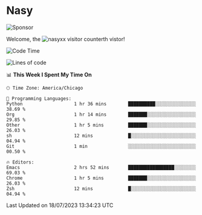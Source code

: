 # Nasy

<!--
<p align="center">
<img height="200" src="https://github-readme-stats.vercel.app/api?username=nasyxx&count_private=true&show_icons=true&theme=dracula&include_all_commits=true"/>
<img height="200" src="https://github-readme-stats.vercel.app/api/top-langs/?username=nasyxx&theme=dracula&hide=html,jupyter+notebook&count_private=true&show_icons=true"/>
</p>

  
----------------
-->

![Sponsor](https://img.shields.io/static/v1.svg?label=Sponsor&message=%E2%9D%A4&logo=GitHub&style=flat&color=pink)
 
Welcome, the ![nasyxx visitor counter](https://count.getloli.com/get/@nasyxx?theme=rule34)th vistor!
 
<!--START_SECTION:waka-->
![Code Time](http://img.shields.io/badge/Code%20Time-3%2C599%20hrs%2040%20mins-blue)

![Lines of code](https://img.shields.io/badge/From%20Hello%20World%20I%27ve%20Written-6.3%20million%20lines%20of%20code-blue)

📊 **This Week I Spent My Time On** 

```text
🕑︎ Time Zone: America/Chicago

💬 Programming Languages: 
Python                   1 hr 36 mins        ██████████░░░░░░░░░░░░░░░   38.69 % 
Org                      1 hr 14 mins        ███████░░░░░░░░░░░░░░░░░░   29.85 % 
Other                    1 hr 5 mins         ███████░░░░░░░░░░░░░░░░░░   26.03 % 
sh                       12 mins             █░░░░░░░░░░░░░░░░░░░░░░░░   04.94 % 
Git                      1 min               ░░░░░░░░░░░░░░░░░░░░░░░░░   00.50 % 

🔥 Editors: 
Emacs                    2 hrs 52 mins       █████████████████░░░░░░░░   69.03 % 
Chrome                   1 hr 5 mins         ███████░░░░░░░░░░░░░░░░░░   26.03 % 
Zsh                      12 mins             █░░░░░░░░░░░░░░░░░░░░░░░░   04.94 % 
```


 Last Updated on 18/07/2023 13:34:23 UTC
<!--END_SECTION:waka-->

<!-- ![visitors](https://visitor-badge.laobi.icu/badge?page_id=nasyxx.nasyxx) -->
